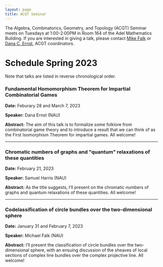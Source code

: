 ```yaml
---
layout: page
title: ACGT Seminar
---
```


The Algebra, Combinatorics, Geometry, and Topology (ACGT) Seminar meets on Tuesdays at 1:00-2:00PM in Room 164 of the Adel Mathematics Building. If you are interested in giving a talk, please contact [Mike Falk](mailto:Michael.Falk@nau.edu) or [Dana C. Ernst](http://danaernst.com), ACGT coordinators.

# Schedule Spring 2023 #

Note that talks are listed in reverse chronological order.


### Fundamental Homomorphism Theorem for Impartial Combinatorial Games

**Date:** Feburary 28 and March 7, 2023

**Speaker:** Dana Ernst (NAU)

**Abstract:** The aim of this talk is to formalize some folklore from combinatorial game theory and to introduce a result that we can think of as the First Isomorphism Theorem for impartial games. All welcome!

<hr>

### Chromatic numbers of graphs and "quantum" relaxations of these quantities

**Date:** February 21, 2023

**Speaker:** Samuel Harris (NAU)

**Abstract:** As the title suggests, I’ll present on the chromatic numbers of graphs and quantum relaxations of these quantities. All welcome!

<hr>

### Codelassification of circle bundles over the two-dimensional sphere

**Date:** January 31 and February 7, 2023

**Speaker:** Michael Falk (NAU)

**Abstract:** I’ll present the classification of circle bundles over the two-dimensional sphere, with an ensuing discussion of the sheaves of local sections of complex line bundles over the complex projective line. All welcome!
